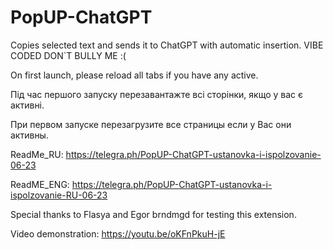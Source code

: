 # PopUP-ChatGPT
Copies selected text and sends it to ChatGPT with automatic insertion. VIBE CODED DON`T BULLY ME :(

On first launch, please reload all tabs if you have any active.

Під час першого запуску перезавантажте всі сторінки, якщо у вас є активні.

При первом запуске перезагрузите все страницы если у Вас они активны.

ReadMe_RU: https://telegra.ph/PopUP-ChatGPT-ustanovka-i-ispolzovanie-06-23

ReadME_ENG: https://telegra.ph/PopUP-ChatGPT-ustanovka-i-ispolzovanie-RU-06-23

Special thanks to Flasya and Egor brndmgd for testing this extension.

Video demonstration: https://youtu.be/oKFnPkuH-jE
